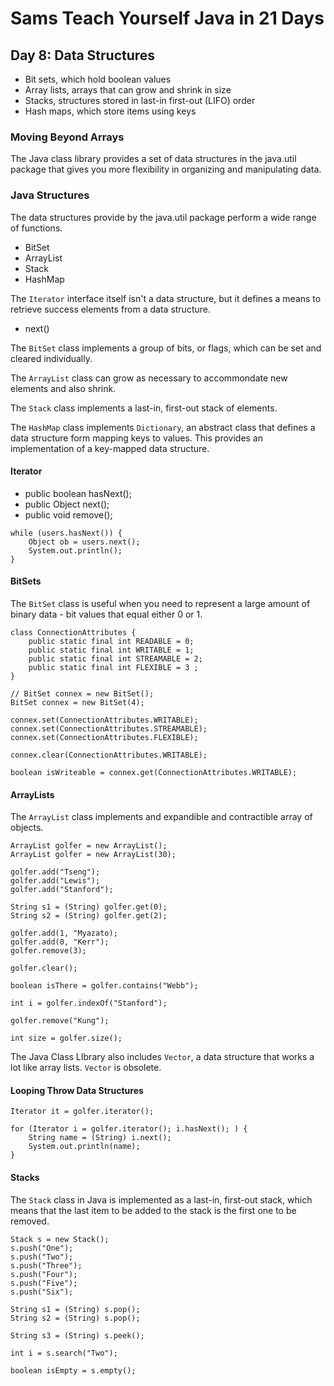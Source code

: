 # Sams Teach Yourself Java in 21 Days

## Day 8: Data Structures

* Bit sets, which hold boolean values
* Array lists, arrays that can grow and shrink in size
* Stacks, structures stored in last-in first-out (LIFO) order
* Hash maps, which store items using keys

### Moving Beyond Arrays

The Java class library provides a set of data structures in the java.util package that gives you more flexibility in organizing and manipulating data.

### Java Structures

The data structures provide by the java.util package perform a wide range of functions.

* BitSet
* ArrayList
* Stack
* HashMap

The `Iterator` interface itself isn't a data structure, but it defines a means to retrieve success elements from a data structure.

* next()

The `BitSet` class implements a group of bits, or flags, which can be set and cleared individually.

The `ArrayList` class can grow as necessary to accommondate new elements and also shrink.

The `Stack` class implements a last-in, first-out stack of elements.

The `HashMap` class implements `Dictionary`, an abstract class that defines a data structure form mapping keys to values. This provides an implementation of a key-mapped data structure.

#### Iterator

* public boolean hasNext();
* public Object next();
* public void remove();

```
while (users.hasNext()) {
    Object ob = users.next();
    System.out.println();
}
```

#### BitSets

The `BitSet` class is useful when you need to represent a large amount of binary data - bit values that equal either 0 or 1.

```
class ConnectionAttributes {
    public static final int READABLE = 0;
    public static final int WRITABLE = 1;
    public static final int STREAMABLE = 2;
    public static final int FLEXIBLE = 3 ;
}
```

```
// BitSet connex = new BitSet();
BitSet connex = new BitSet(4);

connex.set(ConnectionAttributes.WRITABLE);
connex.set(ConnectionAttributes.STREAMABLE);
connex.set(ConnectionAttributes.FLEXIBLE);

connex.clear(ConnectionAttributes.WRITABLE);

boolean isWriteable = connex.get(ConnectionAttributes.WRITABLE);
```

#### ArrayLists

The `ArrayList` class implements and expandible and contractible array of objects.

```
ArrayList golfer = new ArrayList();
ArrayList golfer = new ArrayList(30);

golfer.add("Tseng");
golfer.add("Lewis");
golfer.add("Stanford");

String s1 = (String) golfer.get(0);
String s2 = (String) golfer.get(2);

golfer.add(1, "Myazato);
golfer.add(0, "Kerr");
golfer.remove(3);

golfer.clear();

boolean isThere = golfer.contains("Webb");

int i = golfer.indexOf("Stanford");

golfer.remove("Kung");

int size = golfer.size();
```

The Java Class LIbrary also includes `Vector`, a data structure that works a lot like array lists.
`Vector` is obsolete.

#### Looping Throw Data Structures

```
Iterator it = golfer.iterator();

for (Iterator i = golfer.iterator(); i.hasNext(); ) {
    String name = (String) i.next();
    System.out.println(name);
}
```

#### Stacks

The `Stack` class in Java is implemented as a last-in, first-out stack, which means that the last item to be added to the stack is the first one to be removed.

```
Stack s = new Stack();
s.push("One");
s.push("Two");
s.push("Three");
s.push("Four");
s.push("Five");
s.push("Six");

String s1 = (String) s.pop();
String s2 = (String) s.pop();

String s3 = (String) s.peek();

int i = s.search("Two");

boolean isEmpty = s.empty();
```